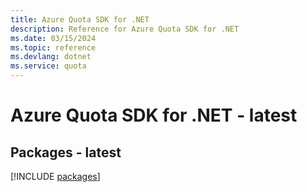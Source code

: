```yaml
---
title: Azure Quota SDK for .NET
description: Reference for Azure Quota SDK for .NET
ms.date: 03/15/2024
ms.topic: reference
ms.devlang: dotnet
ms.service: quota
---
```

# Azure Quota SDK for .NET - latest
## Packages - latest
[!INCLUDE [packages](quota-index.md)]